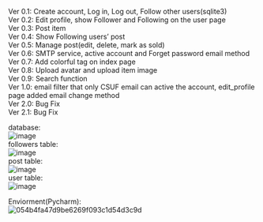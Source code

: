 Ver 0.1: Create account, Log in, Log out, Follow other users(sqlite3)  
Ver 0.2: Edit profile, show Follower and Following on the user page  
Ver 0.3: Post item  
Ver 0.4: Show Following users’ post  
Ver 0.5: Manage post(edit, delete, mark as sold)  
Ver 0.6: SMTP service, active account and Forget password email method  
Ver 0.7: Add colorful tag on index page  
Ver 0.8: Upload avatar and upload item image  
Ver 0.9: Search function  
Ver 1.0: email filter that only CSUF email can active the account, edit_profile page added email change method  
Ver 2.0: Bug Fix  
Ver 2.1: Bug Fix  

database:  
![image](https://user-images.githubusercontent.com/54606160/205164917-ccf0cc43-3464-49a3-a55e-7626417cdb69.png)    
followers table:  
![image](https://user-images.githubusercontent.com/54606160/205165100-4c827c33-ffbc-4532-86cc-c59bb5d570de.png)  
post table:  
![image](https://user-images.githubusercontent.com/54606160/205165181-2c779559-8ce9-4097-95f1-90ac7feace41.png)  
user table:  
![image](https://user-images.githubusercontent.com/54606160/205165224-ff8097ae-b0dc-4867-9df3-854dac97482f.png)  











Enviorment(Pycharm):  
![054b4fa47d9be6269f093c1d54d3c9d](https://user-images.githubusercontent.com/54606160/202177549-95be8569-557a-42ca-a12a-39a19f118f2d.png)  
